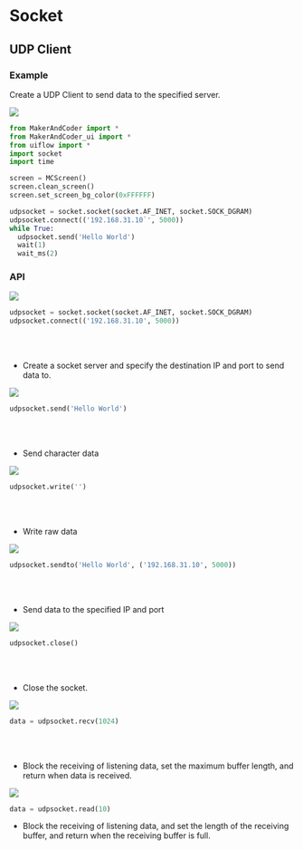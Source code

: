 
# Socket

## UDP Client

### Example

Create a UDP Client to send data to the specified server.

<img class="blockly_svg" src="https://makerandcoder.com/MCLab/blockly/advanced/socket/udp_client/uiflow_block_socket_udp_client_example.svg"> 

```python
from MakerAndCoder import *
from MakerAndCoder_ui import *
from uiflow import *
import socket
import time

screen = MCScreen()
screen.clean_screen()
screen.set_screen_bg_color(0xFFFFFF)

udpsocket = socket.socket(socket.AF_INET, socket.SOCK_DGRAM)
udpsocket.connect(('192.168.31.10`', 5000))
while True:
  udpsocket.send('Hello World')
  wait(1)
  wait_ms(2)
```


### API

<img class="blockly_svg" src="https://makerandcoder.com/MCLab/blockly/advanced/socket/udp_client/uiflow_block_socket_udp_client_start.svg"> 

```python
udpsocket = socket.socket(socket.AF_INET, socket.SOCK_DGRAM)
udpsocket.connect(('192.168.31.10', 5000))
```
<br><br>
- Create a socket server and specify the destination IP and port to send data to.

<img class="blockly_svg" src="https://makerandcoder.com/MCLab/blockly/advanced/socket/udp_client/uiflow_block_socket_udp_client_sendmsg.svg"> 

```python
udpsocket.send('Hello World')
```
<br><br>
- Send character data

<img class="blockly_svg" src="https://makerandcoder.com/MCLab/blockly/advanced/socket/udp_client/uiflow_block_socket_udp_client_sendto.svg"> 

```python
udpsocket.write('')
```
<br><br>
- Write raw data

<img class="blockly_svg" src="https://makerandcoder.com/MCLab/blockly/advanced/socket/udp_client/uiflow_block_socket_udp_client_sendto.svg"> 

```python
udpsocket.sendto('Hello World', ('192.168.31.10', 5000))
```
<br><br>
- Send data to the specified IP and port

<img class="blockly_svg" src="https://makerandcoder.com/MCLab/blockly/advanced/socket/udp_client/uiflow_block_socket_udp_client_close.svg"> 

```python
udpsocket.close()
```
<br><br>
- Close the socket.

<img class="blockly_svg" src="https://makerandcoder.com/MCLab/blockly/advanced/socket/udp_client/uiflow_block_socket_udp_client_recv.svg"> 

```python
data = udpsocket.recv(1024)
```
<br><br>
- Block the receiving of listening data, set the maximum buffer length, and return when data is received.

<img class="blockly_svg" src="https://makerandcoder.com/MCLab/blockly/advanced/socket/udp_client/uiflow_block_socket_udp_client_read.svg"> 

```python
data = udpsocket.read(10)
```

- Block the receiving of listening data, and set the length of the receiving buffer, and return when the receiving buffer is full.

